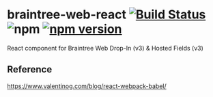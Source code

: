 # braintree-web-react [![Build Status](https://travis-ci.org/mannycolon/braintree-web-react.svg?branch=master)](https://travis-ci.org/mannycolon/braintree-web-react) ![npm](https://img.shields.io/npm/dt/braintree-web-react.svg) [![npm version](http://img.shields.io/npm/v/braintree-web-react.svg?style=flat)](https://www.npmjs.org/package/braintree-web-react)

React component for Braintree Web Drop-In (v3) & Hosted Fields (v3)

## Reference

<https://www.valentinog.com/blog/react-webpack-babel/>
